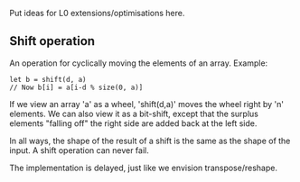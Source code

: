 Put ideas for L0 extensions/optimisations here.

Shift operation
---------------

An operation for cyclically moving the elements of an array.  Example:

    let b = shift(d, a)
    // Now b[i] = a[i-d % size(0, a)]

If we view an array 'a' as a wheel, 'shift(d,a)' moves the wheel right
by 'n' elements.  We can also view it as a bit-shift, except that the
surplus elements "falling off" the right side are added back at the
left side.

In all ways, the shape of the result of a shift is the same as the
shape of the input.  A shift operation can never fail.

The implementation is delayed, just like we envision transpose/reshape.
